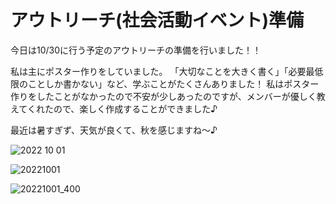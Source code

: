 # アウトリーチ(社会活動イベント)準備

今日は10/30に行う予定のアウトリーチの準備を行いました！！

私は主にポスター作りをしていました。
「大切なことを大きく書く」「必要最低限のことしか書かない」など、学ぶことがたくさんありました！
私はポスター作りをしたことがなかったので不安が少しあったのですが、メンバーが優しく教えてくれたので、楽しく作成することができました♪

最近は暑すぎず、天気が良くて、秋を感じますね〜♪

![2022 10 01](https://user-images.githubusercontent.com/101546670/193435349-e524a3cf-0119-4729-bcc6-ca475d568b72.jpg)

![20221001](https://user-images.githubusercontent.com/101546670/193436714-8651d865-e632-42be-bbec-7d5b22c6f347.jpg)

![20221001_400](https://user-images.githubusercontent.com/101546670/193436757-443cef75-d667-4fea-8752-16ea27b28895.jpg)


